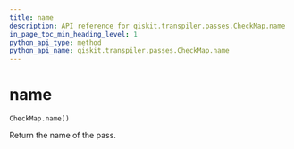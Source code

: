 ```yaml
---
title: name
description: API reference for qiskit.transpiler.passes.CheckMap.name
in_page_toc_min_heading_level: 1
python_api_type: method
python_api_name: qiskit.transpiler.passes.CheckMap.name
---
```


# name

<span id="qiskit.transpiler.passes.CheckMap.name" />

`CheckMap.name()`

Return the name of the pass.

